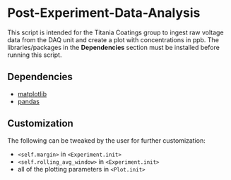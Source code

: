 # Post-Experiment-Data-Analysis
This script is intended for the Titania Coatings group to ingest raw voltage data from the DAQ unit and create a plot with concentrations in ppb. The libraries/packages in the __Dependencies__ section must be installed before running this script.

## Dependencies
* [matplotlib](https://matplotlib.org/)
* [pandas](http://pandas.pydata.org/)

## Customization
The following can be tweaked by the user for further customization:
* `<self.margin>` in `<Experiment.init>`
* `<self.rolling_avg_window>` in `<Experiment.init>`
* all of the plotting parameters in `<Plot.init>`
